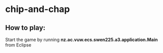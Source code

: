 # chip-and-chap

## How to play:

Start the game by running **nz.ac.vuw.ecs.swen225.a3.application.Main** from Eclipse

